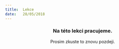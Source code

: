 ```yaml
---
title:  Lekce
date:   28/05/2018
---
```


### <center>Na této lekci pracujeme.</center>
<center>Prosim zkuste to znovu pozdeji.</center>